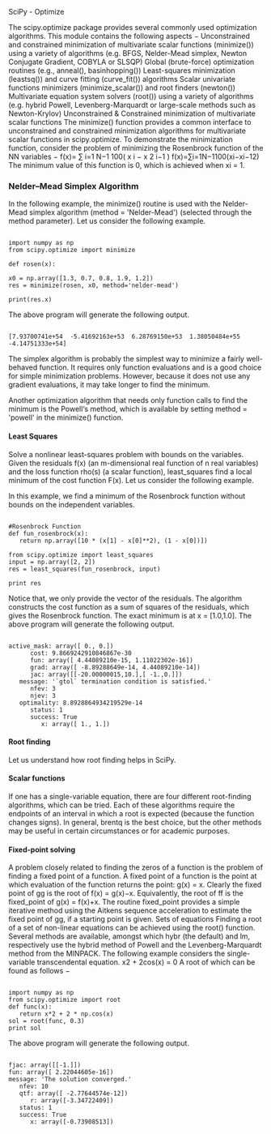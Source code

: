 
SciPy - Optimize



The scipy.optimize package provides several commonly used optimization algorithms. This module contains the following aspects −
Unconstrained and constrained minimization of multivariate scalar functions (minimize()) using a variety of algorithms (e.g. BFGS, Nelder-Mead simplex, Newton Conjugate Gradient, COBYLA or SLSQP)
Global (brute-force) optimization routines (e.g., anneal(), basinhopping())
Least-squares minimization (leastsq()) and curve fitting (curve_fit()) algorithms
Scalar univariate functions minimizers (minimize_scalar()) and root finders (newton())
Multivariate equation system solvers (root()) using a variety of algorithms (e.g. hybrid Powell, Levenberg-Marquardt or large-scale methods such as Newton-Krylov)
Unconstrained & Constrained minimization of multivariate scalar functions
The minimize() function provides a common interface to unconstrained and constrained minimization algorithms for multivariate scalar functions in scipy.optimize. To demonstrate the minimization function, consider the problem of minimizing the Rosenbrock function of the NN variables −
f(x)=
∑
i=1
N−1
100(
x
i
−
x
2
i−1
)
f(x)=∑i=1N−1100(xi−xi−12)
The minimum value of this function is 0, which is achieved when xi = 1.

### Nelder–Mead Simplex Algorithm
In the following example, the minimize() routine is used with the Nelder-Mead simplex algorithm (method = 'Nelder-Mead') (selected through the method parameter). Let us consider the following example.
<pre><code>
import numpy as np
from scipy.optimize import minimize

def rosen(x):

x0 = np.array([1.3, 0.7, 0.8, 1.9, 1.2])
res = minimize(rosen, x0, method='nelder-mead')

print(res.x)
</code></pre>

The above program will generate the following output.
<pre><code>
[7.93700741e+54  -5.41692163e+53  6.28769150e+53  1.38050484e+55  -4.14751333e+54]
</code></pre>

The simplex algorithm is probably the simplest way to minimize a fairly well-behaved function. It requires only function evaluations and is a good choice for simple minimization problems. However, because it does not use any gradient evaluations, it may take longer to find the minimum.

Another optimization algorithm that needs only function calls to find the minimum is the Powell‘s method, which is available by setting method = 'powell' in the minimize() function. 

#### Least Squares

Solve a nonlinear least-squares problem with bounds on the variables. Given the residuals f(x) (an m-dimensional real function of n real variables) and the loss function rho(s) (a scalar function), least_squares find a local minimum of the cost function F(x). Let us consider the following example.

In this example, we find a minimum of the Rosenbrock function without bounds on the independent variables.

<pre><code>
#Rosenbrock Function
def fun_rosenbrock(x):
   return np.array([10 * (x[1] - x[0]**2), (1 - x[0])])
   
from scipy.optimize import least_squares
input = np.array([2, 2])
res = least_squares(fun_rosenbrock, input)

print res
</code></pre>

Notice that, we only provide the vector of the residuals. The algorithm constructs the cost function as a sum of squares of the residuals, which gives the Rosenbrock function. The exact minimum is at x = [1.0,1.0].
The above program will generate the following output.
<pre><code>
active_mask: array([ 0., 0.])
      cost: 9.8669242910846867e-30
      fun: array([ 4.44089210e-15, 1.11022302e-16])
      grad: array([ -8.89288649e-14, 4.44089210e-14])
      jac: array([[-20.00000015,10.],[ -1.,0.]])
   message: '`gtol` termination condition is satisfied.'
      nfev: 3
      njev: 3
   optimality: 8.8928864934219529e-14
      status: 1
      success: True
         x: array([ 1., 1.])
</code></pre>

#### Root finding
Let us understand how root finding helps in SciPy.

#### Scalar functions
If one has a single-variable equation, there are four different root-finding algorithms, which can be tried. Each of these algorithms require the endpoints of an interval in which a root is expected (because the function changes signs). In general, brentq is the best choice, but the other methods may be useful in certain circumstances or for academic purposes.

#### Fixed-point solving
A problem closely related to finding the zeros of a function is the problem of finding a fixed point of a function. A fixed point of a function is the point at which evaluation of the function returns the point: g(x) = x. Clearly the fixed point of gg is the root of f(x) = g(x)−x. Equivalently, the root of ff is the fixed_point of g(x) = f(x)+x. The routine fixed_point provides a simple iterative method using the Aitkens sequence acceleration to estimate the fixed point of gg, if a starting point is given.
Sets of equations
Finding a root of a set of non-linear equations can be achieved using the root() function. Several methods are available, amongst which hybr (the default) and lm, respectively use the hybrid method of Powell and the Levenberg-Marquardt method from the MINPACK.
The following example considers the single-variable transcendental equation.
x2 + 2cos(x) = 0
A root of which can be found as follows −
<pre><code>
import numpy as np
from scipy.optimize import root
def func(x):
   return x*2 + 2 * np.cos(x)
sol = root(func, 0.3)
print sol
</code></pre>
The above program will generate the following output.
<pre><code>
fjac: array([[-1.]])
fun: array([ 2.22044605e-16])
message: 'The solution converged.'
   nfev: 10
   qtf: array([ -2.77644574e-12])
      r: array([-3.34722409])
   status: 1
   success: True
      x: array([-0.73908513])
</code></pre>
